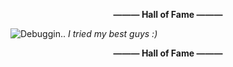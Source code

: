 **<p align="center">——— Hall of Fame ———</p>**
<img src="https://github.com/P0L3NARUBA/.github/assets/146978592/f9da16a1-3854-4ea9-900d-5a490cfc5f36" title="Debuggin..">
*I tried my best guys :)*
**<p align="center">——— Hall of Fame ———</p>**

<!-- For those who reading this, dSB3aW4gYm9pLg== -->
